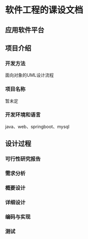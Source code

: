 # 软件工程的课设文档
## 应用软件平台
  [^drawio.io]:drawio.io 一个知名开源免费的流程图平台
## 项目介绍
### 开发方法
  面向对象的UML设计流程
### 项目名称
  暂未定
### 开发环境和语言
  java、web、springboot、mysql
## 设计过程
### 可行性研究报告
### 需求分析
### 概要设计
### 详细设计
### 编码与实现
### 测试

